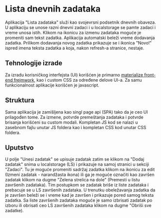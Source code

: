 # Lista dnevnih zadataka

Aplikacija "Lista zadataka" služi kao svojevrsni podsetnik dnevnih obaveza. U aplikaciju se unose razni dnevni zadaci i u localstorage se pamte zadaci i vreme unosa istih. Klikom na ikonicu za izmenu zadataka moguće je promeniti sam tekst zadatka. Aplikacija automatski beleži vreme dodavanja zadatka. Prilikom dodavanja novog zadatka prikazuje se i ikonica "Novo!" ispred imena teksta zadatka a koja, nakon refresh-a stranice, nestaje.

## Tehnologije izrade

Za izradu korisničkog interfejsta (UI) korišćen je primarno [materialize front-end frejmwork](https://materializecss.com/), kao i custom CSS za određene delove UI-a. Za samu funkcionalnost aplikacije korišćen je javascript.

## Struktura

Sama aplikacija je zamišljena kao singl page api (SPA) tako da je ceo UI prilagođen tome. Za izmene, potvrde premeštanja zadataka i potvrde brisanja korišćeni su custom modali. Kompletan JS kod se nalazi u zasebnom fajlu unutar JS foldera kao i kompletan CSS kod unutar CSS foldera.

## Uputstvo

U polje "Unesi zadatak" se upisuje zadatak zatim se klikom na "Dodaj zadatak" snima u localstorage (LS) i prikazuje na samoj stranici u sekciji "Zadaci". Tu je moguće promeniti sadržaj zadatka klikom na ikonicu za edit (Izmeni zadatak - narandžasta ikona) ili ga je moguće označiti kao završen zadatak klikom na dugme "Zelena strelica na dole" (Premesti u listu završenih zadataka). Tim postupkom se zadatak briše iz liste zadataka i prebacuje se u LS završenih zadataka. U trenutku obeležavanja zadatka da je završen beleži se i vreme kad je završen i prikazuje pored samog teksta zadatka. Sa liste završenih zadataka moguće je samo izbrisati zadatak po izboru ili obrisati ceo LS završenih zadataka klikom na dugme "Obriši sve zadatke).